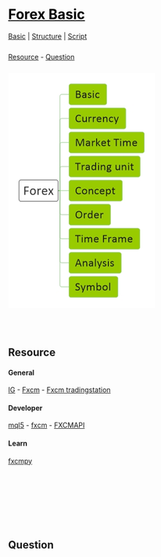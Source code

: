 <style>
.md0{margin-top: 150px;}
.md1{margin-top: 75px;}
.md2{margin-top: 50px;}
.md3{margin-top: 25px;}
.md4{margin-top: 10px;}
.tbl1 td#header{background-color: D1ECCF}
.tbl1 tr#header{background-color: D1ECCF}
</style>


# [<span style="color:black;">Forex Basic</span>](Forex.md)
[Basic](Forex-Basic.md) | 
[Structure](Forex-Structure.md) | 
[Script](Forex-Script.md)


<div class="md3"></div>
<a href="#Resource">Resource</a> - 
<a href="#Question">Question</a>




<div class="md3"></div>

![](Forex.jpeg)








<div class="md1"></div>

## Resource

#### General

<a href="https://www.ig.com/en" target="_blank">IG</a> - 
<a href="https://www.fxcm.com/uk/" target="_blank">Fxcm</a> - 
<a href="https://tradingstation.fxcm.com/FreeDemo?lc=en_US" target="_blank">Fxcm tradingstation</a>

#### Developer
<a href="https://www.mql5.com/en" target="_blank">mql5</a> - 
<a href="https://github.com/fxcm" target="_blank">fxcm</a> - 
<a href="https://github.com/FXCMAPI" target="_blank">FXCMAPI</a>

#### Learn
<a href="https://fxcmpy.tpq.io/" target="_blank">fxcmpy</a>








<div class="md0"></div>

## Question